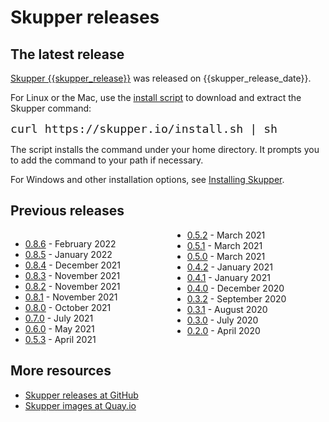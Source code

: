 # Skupper releases

## The latest release

[Skupper {{skupper_release}}][release-page] was released on {{skupper_release_date}}.

For Linux or the Mac, use the [install script][install-script] to
download and extract the Skupper command:

<pre><code style="font-size: 1.3em;">curl https://skupper.io/install.sh | sh</code></pre>

The script installs the command under your home directory.  It prompts
you to add the command to your path if necessary.

For Windows and other installation options, see [Installing
Skupper](/install/index.html).

[release-page]: https://github.com/skupperproject/skupper/releases/tag/{{skupper_release}}
[install-script]: https://github.com/skupperproject/skupper-website/blob/main/docs/install.sh

## Previous releases

<div style="column-count: 2;" markdown="1">

* [0.8.6](https://github.com/skupperproject/skupper/releases/tag/0.8.6) - February 2022
* [0.8.5](https://github.com/skupperproject/skupper/releases/tag/0.8.5) - January 2022
* [0.8.4](https://github.com/skupperproject/skupper/releases/tag/0.8.4) - December 2021
* [0.8.3](https://github.com/skupperproject/skupper/releases/tag/0.8.3) - November 2021
* [0.8.2](https://github.com/skupperproject/skupper/releases/tag/0.8.2) - November 2021
* [0.8.1](https://github.com/skupperproject/skupper/releases/tag/0.8.1) - November 2021
* [0.8.0](https://github.com/skupperproject/skupper/releases/tag/0.8.0) - October 2021
* [0.7.0](https://github.com/skupperproject/skupper/releases/tag/0.7.0) - July 2021
* [0.6.0](https://github.com/skupperproject/skupper/releases/tag/0.6.0) - May 2021
* [0.5.3](https://github.com/skupperproject/skupper/releases/tag/0.5.3) - April 2021
* [0.5.2](https://github.com/skupperproject/skupper/releases/tag/0.5.2) - March 2021
* [0.5.1](https://github.com/skupperproject/skupper/releases/tag/0.5.1) - March 2021
* [0.5.0](https://github.com/skupperproject/skupper/releases/tag/0.5.0) - March 2021
* [0.4.2](https://github.com/skupperproject/skupper/releases/tag/0.4.2) - January 2021
* [0.4.1](https://github.com/skupperproject/skupper/releases/tag/0.4.1) - January 2021
* [0.4.0](https://github.com/skupperproject/skupper/releases/tag/0.4.0) - December 2020
* [0.3.2](https://github.com/skupperproject/skupper/releases/tag/0.3.2) - September 2020
* [0.3.1](https://github.com/skupperproject/skupper/releases/tag/0.3.1) - August 2020
* [0.3.0](https://github.com/skupperproject/skupper/releases/tag/0.3.0) - July 2020
* [0.2.0](https://github.com/skupperproject/skupper/releases-cli/tag/0.2.0) - April 2020

</div>

## More resources

* [Skupper releases at GitHub](https://github.com/skupperproject/skupper/releases)
* [Skupper images at Quay.io](https://quay.io/organization/skupper)
